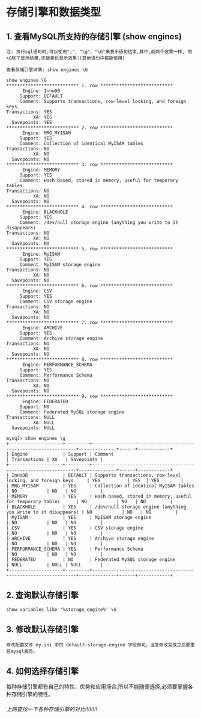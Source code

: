 # 存储引擎和数据类型

## 1. 查看MySQL所支持的存储引擎 (show engines)

`注: 执行sql语句时,可以使用";"、"\g"、"\G"来表示语句结束,其中,前两个效果一样,
而\G除了显示结果,还能美化显示效果!(其他语句中都能使用)`

    查看存储引擎详情: show engines \G
    
    show engines \G
    *************************** 1. row ***************************
          Engine: InnoDB
         Support: DEFAULT
         Comment: Supports transactions, row-level locking, and foreign keys
    Transactions: YES
              XA: YES
      Savepoints: YES
    *************************** 2. row ***************************
          Engine: MRG_MYISAM
         Support: YES
         Comment: Collection of identical MyISAM tables
    Transactions: NO
              XA: NO
      Savepoints: NO
    *************************** 3. row ***************************
          Engine: MEMORY
         Support: YES
         Comment: Hash based, stored in memory, useful for temporary tables
    Transactions: NO
              XA: NO
      Savepoints: NO
    *************************** 4. row ***************************
          Engine: BLACKHOLE
         Support: YES
         Comment: /dev/null storage engine (anything you write to it disappears)
    Transactions: NO
              XA: NO
      Savepoints: NO
    *************************** 5. row ***************************
          Engine: MyISAM
         Support: YES
         Comment: MyISAM storage engine
    Transactions: NO
              XA: NO
      Savepoints: NO
    *************************** 6. row ***************************
          Engine: CSV
         Support: YES
         Comment: CSV storage engine
    Transactions: NO
              XA: NO
      Savepoints: NO
    *************************** 7. row ***************************
          Engine: ARCHIVE
         Support: YES
         Comment: Archive storage engine
    Transactions: NO
              XA: NO
      Savepoints: NO
    *************************** 8. row ***************************
          Engine: PERFORMANCE_SCHEMA
         Support: YES
         Comment: Performance Schema
    Transactions: NO
              XA: NO
      Savepoints: NO
    *************************** 9. row ***************************
          Engine: FEDERATED
         Support: NO
         Comment: Federated MySQL storage engine
    Transactions: NULL
              XA: NULL
      Savepoints: NULL
      
    mysql> show engines \g
    +--------------------+---------+----------------------------------------------------------------+--------------+------+------------+
    | Engine             | Support | Comment                                                        | Transactions | XA   | Savepoints |
    +--------------------+---------+----------------------------------------------------------------+--------------+------+------------+
    | InnoDB             | DEFAULT | Supports transactions, row-level locking, and foreign keys     | YES          | YES  | YES        |
    | MRG_MYISAM         | YES     | Collection of identical MyISAM tables                          | NO           | NO   | NO         |
    | MEMORY             | YES     | Hash based, stored in memory, useful for temporary tables      | NO           | NO   | NO         |
    | BLACKHOLE          | YES     | /dev/null storage engine (anything you write to it disappears) | NO           | NO   | NO         |
    | MyISAM             | YES     | MyISAM storage engine                                          | NO           | NO   | NO         |
    | CSV                | YES     | CSV storage engine                                             | NO           | NO   | NO         |
    | ARCHIVE            | YES     | Archive storage engine                                         | NO           | NO   | NO         |
    | PERFORMANCE_SCHEMA | YES     | Performance Schema                                             | NO           | NO   | NO         |
    | FEDERATED          | NO      | Federated MySQL storage engine                                 | NULL         | NULL | NULL       |
    +--------------------+---------+----------------------------------------------------------------+--------------+------+------------+

## 2. 查询默认存储引擎

    show variables like '%storage_engine%' \G
      
## 3. 修改默认存储引擎

    修改配置文件 my.ini 中的 default-storage-engine 字段即可。注意修改完成之后要重启mysql服务。
    
## 4. 如何选择存储引擎

每种存储引擎都有自己的特性、优势和应用场合,所以不能随便选择,必须要掌握各种存储引擎的特性。

###### 上网查找一下各种存储引擎的对比!!!!!!!!


    
    

    
    
